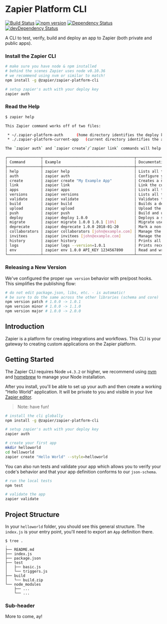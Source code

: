 # Zapier Platform CLI

[![Build Status](https://travis-ci.com/zapier/zapier-platform-cli.svg?token=J7yzswuWzN3zrXDd3zFT&branch=master)](https://travis-ci.org/zapier/zapier-platform-cli)
[![npm version](https://badge.fury.io/js/zapier-platform-cli.svg)](http://badge.fury.io/js/zapier-platform-cli)
[![Dependency Status](https://david-dm.org/zapier/zapier-platform-cli.svg)](https://david-dm.org/zapier/zapier-platform-cli)
[![devDependency Status](https://david-dm.org/zapier/zapier-platform-cli/dev-status.svg)](https://david-dm.org/zapier/zapier-platform-cli#info=devDependencies)

A CLI to test, verify, build and deploy an app to Zapier (both private and public apps).


### Install the Zapier CLI

```bash
# make sure you have node & npm installed
# behind the scenes Zapier uses node v0.10.36
# we recommend using nvm or similar to match!
npm install -g @zapier/zapier-platform-cli

# setup zapier's auth with your deploy key
zapier auth
```

### Read the Help

```bash
$ zapier help

This Zapier command works off of two files:

 * ~/.zapier-platform-auth      (home directory identifies the deploy key & user)
 * ./.zapier-platform-current-app   (current directory identifies the app)

The `zapier auth` and `zapier create`/`zapier link` commands will help manage those files. All commands listed below.

┌───────────────┬─────────────────────────────────────────┬─────────────────────────────────────────────────────────────────────────────────────────┐
│ Command       │ Example                                 │ Documentation                                                                           │
├───────────────┼─────────────────────────────────────────┼─────────────────────────────────────────────────────────────────────────────────────────┤
│ help          │ zapier help                             │ Lists all the commands you can use.                                                     │
│ auth          │ zapier auth                             │ Configure your ~/.zapier-platform-auth with a deploy key for using the CLI.             │
│ create        │ zapier create "My Example App"          │ Creates a new app in your account.                                                      │
│ link          │ zapier link                             │ Link the current directory to an app in your account.                                   │
│ apps          │ zapier apps                             │ Lists all the apps in your account.                                                     │
│ versions      │ zapier versions                         │ Lists all the versions of the current app.                                              │
│ validate      │ zapier validate                         │ Validates the current project.                                                          │
│ build         │ zapier build                            │ Builds a deployable zip from the current directory.                                     │
│ upload        │ zapier upload                           │ Upload the last build as a version.                                                     │
│ push          │ zapier push                             │ Build and upload a new version of the current app - does not deploy.                    │
│ deploy        │ zapier deploy 1.0.0                     │ Deploys a specific version to a production.                                             │
│ migrate       │ zapier migrate 1.0.0 1.0.1 [10%]        │ Migrate users from one version to another.                                              │
│ deprecate     │ zapier deprecate 1.0.0 2018-01-20       │ Mark a non-production version of your app as deprecated by a certain date.              │
│ collaborators │ zapier collaborators [john@example.com] │ Manage the collaborators on your project. Can optionally --delete.                      │
│ invitees      │ zapier invitees [john@example.com]      │ Manage the invitees/testers on your project.                                            │
│ history       │ zapier history                          │ Prints all recent history for your app.                                                 │
│ logs          │ zapier logs --version=1.0.1             │ Prints recent logs. Can filter --{error|success} --{http|console} --user=you@person.com │
│ env           │ zapier env 1.0.0 API_KEY 1234567890     │ Read and write environment variables.                                                   │
└───────────────┴─────────────────────────────────────────┴─────────────────────────────────────────────────────────────────────────────────────────┘

```

### Releasing a New Version

We've configured the proper `npm version` behavior with pre/post hooks. This simplifies the publishing flow:

```bash
# do not edit package.json, libs, etc. - is automatic!
# be sure to do the same across the other libraries (schema and core)
npm version patch # 1.0.0 -> 1.0.1
npm version minor # 1.0.0 -> 1.1.0
npm version major # 1.0.0 -> 2.0.0
```

## Introduction

Zapier is a platform for creating integrations and workflows. This CLI is your gateway to creating custom applications on the Zapier platform.


## Getting Started

The Zapier CLI requires Node `v4.3.2` or higher, we recommend using [nvm](https://github.com/creationix/nvm) and [homebrew](http://brew.sh/) to manage your Node installation.

After you install, you'll be able to set up your auth and then create a working "Hello World" application. It will be private to you and visible in your live [Zapier editor](https://zapier.com/app/editor).

> Note: have fun!

```bash
# install the cli globally
npm install -g @zapier/zapier-platform-cli

# setup zapier's auth with your deploy key
zapier auth

# create your first app
mkdir helloworld
cd helloworld
zapier create "Hello World" --style=helloworld
```

You can also run tests and validate your app which allows you to verify your code's behavior and that your app definition conforms to our `json-schema`.

```bash
# run the local tests
npm test

# validate the app
zapier validate
```


## Project Structure

In your `helloworld` folder, you should see this general structure. The `index.js` is your entry point, you'll need to export an `App` definition there.

```plain
$ tree .
.
├── README.md
├── index.js
├── package.json
├── test
│   ├── basic.js
│   └── triggers.js
├── build
│   └── build.zip
└── node_modules
    ├── ...
    └── ...
```


### Sub-header

More to come, ay!